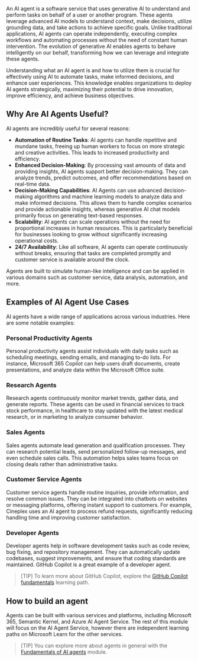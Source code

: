 An AI agent is a software service that uses generative AI to understand and perform tasks on behalf of a user or another program. These agents leverage advanced AI models to understand context, make decisions, utilize grounding data, and take actions to achieve specific goals. Unlike traditional applications, AI agents can operate independently, executing complex workflows and automating processes without the need of constant human intervention. The evolution of generative AI enables agents to behave intelligently on our behalf, transforming how we can leverage and integrate these agents.

Understanding what an AI agent is and how to utilize them is crucial for effectively using AI to automate tasks, make informed decisions, and enhance user experiences. This knowledge enables organizations to deploy AI agents strategically, maximizing their potential to drive innovation, improve efficiency, and achieve business objectives.

## Why Are AI Agents Useful?

AI agents are incredibly useful for several reasons:

- **Automation of Routine Tasks**: AI agents can handle repetitive and mundane tasks, freeing up human workers to focus on more strategic and creative activities. This leads to increased productivity and efficiency.
- **Enhanced Decision-Making**: By processing vast amounts of data and providing insights, AI agents support better decision-making. They can analyze trends, predict outcomes, and offer recommendations based on real-time data.
- **Decision-Making Capabilities**: AI Agents can use advanced decision-making algorithms and machine learning models to analyze data and make informed decisions. This allows them to handle complex scenarios and provide actionable insights, whereas generative AI chat models primarily focus on generating text-based responses.
- **Scalability**: AI agents can scale operations without the need for proportional increases in human resources. This is particularly beneficial for businesses looking to grow without significantly increasing operational costs.
- **24/7 Availability**: Like all software, AI agents can operate continuously without breaks, ensuring that tasks are completed promptly and customer service is available around the clock.

Agents are built to simulate human-like intelligence and can be applied in various domains such as customer service, data analysis, automation, and more.

## Examples of AI Agent Use Cases

AI agents have a wide range of applications across various industries. Here are some notable examples:

### Personal Productivity Agents

Personal productivity agents assist individuals with daily tasks such as scheduling meetings, sending emails, and managing to-do lists. For instance, Microsoft 365 Copilot can help users draft documents, create presentations, and analyze data within the Microsoft Office suite.

### Research Agents

Research agents continuously monitor market trends, gather data, and generate reports. These agents can be used in financial services to track stock performance, in healthcare to stay updated with the latest medical research, or in marketing to analyze consumer behavior.

### Sales Agents

Sales agents automate lead generation and qualification processes. They can research potential leads, send personalized follow-up messages, and even schedule sales calls. This automation helps sales teams focus on closing deals rather than administrative tasks.

### Customer Service Agents

Customer service agents handle routine inquiries, provide information, and resolve common issues. They can be integrated into chatbots on websites or messaging platforms, offering instant support to customers. For example, Cineplex uses an AI agent to process refund requests, significantly reducing handling time and improving customer satisfaction.

### Developer Agents

Developer agents help in software development tasks such as code review, bug fixing, and repository management. They can automatically update codebases, suggest improvements, and ensure that coding standards are maintained. GitHub Copilot is a great example of a developer agent.

> [TIP]
> To learn more about GitHub Copilot, explore the [GitHub Copilot fundamentals](/training/paths/copilot/) learning path.

## How to build an agent

Agents can be built with various services and platforms, including Microsoft 365, Semantic Kernel, and Azure AI Agent Service. The rest of this module will focus on the AI Agent Service, however there are independent learning paths on Microsoft Learn for the other services.

> [TIP]
> You can explore more about agents in general with the [Fundamentals of AI agents](/training/modules/ai-agent-fundamentals) module.
